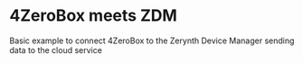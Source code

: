 4ZeroBox meets ZDM
==================

Basic example to connect 4ZeroBox to the Zerynth Device Manager sending data to the cloud service